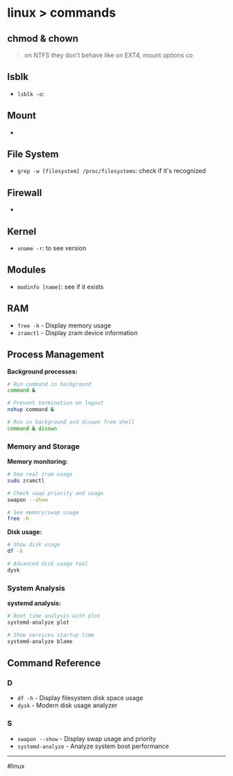 # linux > commands
## chmod & chown
> on NTFS they don't behave like on EXT4, mount options co
## lsblk
- `lsblk -o`: 

## Mount
- 
## File System
- `grep -w [filesystem] /proc/filesystems`: check if it's recognized

## Firewall
- 
## Kernel

- `uname -r`: to see version

## Modules
- `modinfo [name]`: see if it exists
## RAM
- `free -h` - Display memory usage
- `zramctl` - Display zram device information
## Process Management

**Background processes:**
```bash
# Run command in background
command &

# Prevent termination on logout
nohup command &

# Run in background and disown from shell
command & disown
```

### Memory and Storage

**Memory monitoring:**
```bash
# See real zram usage
sudo zramctl

# Check swap priority and usage
swapon --show

# See memory/swap usage
free -h
```

**Disk usage:**
```bash
# Show disk usage
df -h

# Advanced disk usage tool
dysk
```

### System Analysis

**systemd analysis:**
```bash
# Boot time analysis with plot
systemd-analyze plot

# Show services startup time
systemd-analyze blame
```

## Command Reference

### D
- `df -h` - Display filesystem disk space usage
- `dysk` - Modern disk usage analyzer



### S
- `swapon --show` - Display swap usage and priority
- `systemd-analyze` - Analyze system boot performance



- - -
#linux


